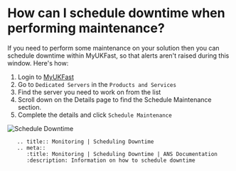 # How can I schedule downtime when performing maintenance?

If you need to perform some maintenance on your solution then you can schedule downtime within MyUKFast, so that alerts aren't raised during this window.  Here's how:

1. Login to [MyUKFast](https://portal.ans.co.uk)
2. Go to `Dedicated Servers` in the `Products and Services`
3. Find the server you need to work on from the list
4. Scroll down on the Details page to find the Schedule Maintenance section.
5. Complete the details and click `Schedule Maintenance`

![Schedule Downtime](files/maintenance-window.png)

```eval_rst
   .. title:: Monitoring | Scheduling Downtime
   .. meta::
      :title: Monitoring | Scheduling Downtime | ANS Documentation
      :description: Information on how to schedule downtime
```
